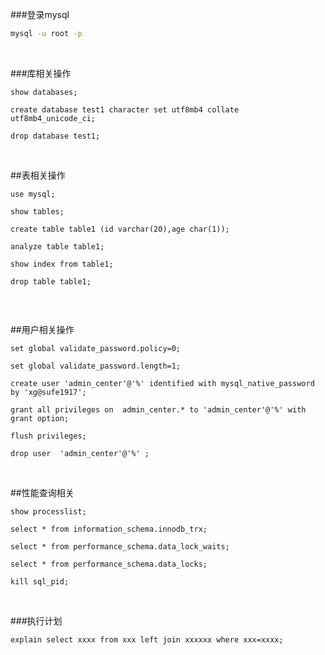 ###登录mysql

```bash
mysql -u root -p
```



<br>

###库相关操作

```mysql
show databases;

create database test1 character set utf8mb4 collate utf8mb4_unicode_ci;

drop database test1;
```



<br>

##表相关操作

```mysql
use mysql;

show tables;

create table table1 (id varchar(20),age char(1));

analyze table table1;

show index from table1;

drop table table1;


```



<br>

##用户相关操作

```mysql
set global validate_password.policy=0;

set global validate_password.length=1;

create user 'admin_center'@'%' identified with mysql_native_password  by 'xg@sufe1917';

grant all privileges on  admin_center.* to 'admin_center'@'%' with grant option;

flush privileges;

drop user  'admin_center'@'%' ;
```



<br>

##性能查询相关

```mysql
show processlist;

select * from information_schema.innodb_trx;

select * from performance_schema.data_lock_waits;

select * from performance_schema.data_locks;

kill sql_pid;
```



<br>

###执行计划

```mysql
explain select xxxx from xxx left join xxxxxx where xxx=xxxx;
```















